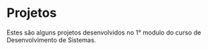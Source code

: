 # Projetos

Estes são alguns projetos desenvolvidos no 1° modulo do curso de Desenvolvimento de Sistemas.
